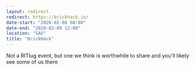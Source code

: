 ```yaml
---
layout: redirect
redirect: https://brickhack.io/
date-start: "2020-02-08 08:00"
date-end: "2020-02-09 12:00"
location: "SAU"
title: "BrickHack"
---
```

Not a RITlug event, but one we think is worthwhile to share and you'll likely see some of us there
